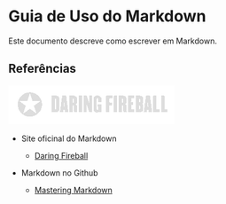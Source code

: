# Guia de Uso do Markdown

Este documento descreve como escrever em Markdown.

## Referências

![Daring Fireball](daring-fireball.png)
* Site oficinal do Markdown
  * [Daring Fireball](https://daringfireball.net/)


* Markdown no Github
  * [Mastering Markdown](https://guides.github.com/features/mastering-markdown/)
